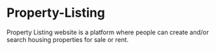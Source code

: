# Property-Listing
Property Listing website is a platform where people can create and/or search housing properties for sale or rent. 
